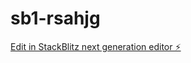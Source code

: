 # sb1-rsahjg

[Edit in StackBlitz next generation editor ⚡️](https://stackblitz.com/~/github.com/zuoluotianhen/sb1-rsahjg)